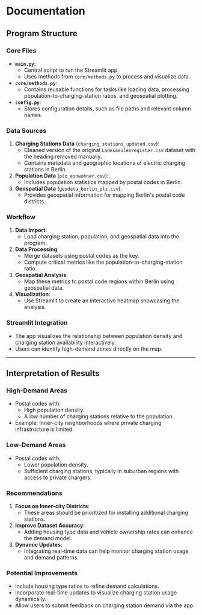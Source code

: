 # Documentation

## Program Structure

### Core Files
- **`main.py`**:
  - Central script to run the Streamlit app.
  - Uses methods from `core/methods.py` to process and visualize data.
- **`core/methods.py`**:
  - Contains reusable functions for tasks like loading data, processing population-to-charging-station ratios, and geospatial plotting.
- **`config.py`**:
  - Stores configuration details, such as file paths and relevant column names.

### Data Sources
1. **Charging Stations Data** (`charging_stations_updated.csv`):
   - Cleaned version of the original `Ladesaeulenregister.csv` dataset with the heading removed manually.
   - Contains metadata and geographic locations of electric charging stations in Berlin.
2. **Population Data** (`plz_einwohner.csv`):
   - Includes population statistics mapped by postal codes in Berlin.
3. **Geospatial Data** (`geodata_berlin_plz.csv`):
   - Provides geospatial information for mapping Berlin's postal code districts.

### Workflow
1. **Data Import**:
   - Load charging station, population, and geospatial data into the program.
2. **Data Processing**:
   - Merge datasets using postal codes as the key.
   - Compute critical metrics like the population-to-charging-station ratio.
3. **Geospatial Analysis**:
   - Map these metrics to postal code regions within Berlin using geospatial data.
4. **Visualization**:
   - Use Streamlit to create an interactive heatmap showcasing the analysis.

### Streamlit Integration
- The app visualizes the relationship between population density and charging station availability interactively.
- Users can identify high-demand zones directly on the map.

---

## Interpretation of Results

### High-Demand Areas
- Postal codes with:
  - High population density.
  - A low number of charging stations relative to the population.
- Example: Inner-city neighborhoods where private charging infrastructure is limited.

### Low-Demand Areas
- Postal codes with:
  - Lower population density.
  - Sufficient charging stations, typically in suburban regions with access to private chargers.

### Recommendations
1. **Focus on Inner-city Districts**:
   - These areas should be prioritized for installing additional charging stations.
2. **Improve Dataset Accuracy**:
   - Adding housing type data and vehicle ownership rates can enhance the demand model.
3. **Dynamic Updates**:
   - Integrating real-time data can help monitor charging station usage and demand patterns.

### Potential Improvements
- Include housing type ratios to refine demand calculations.
- Incorporate real-time updates to visualize charging station usage dynamically.
- Allow users to submit feedback on charging station demand via the app.

